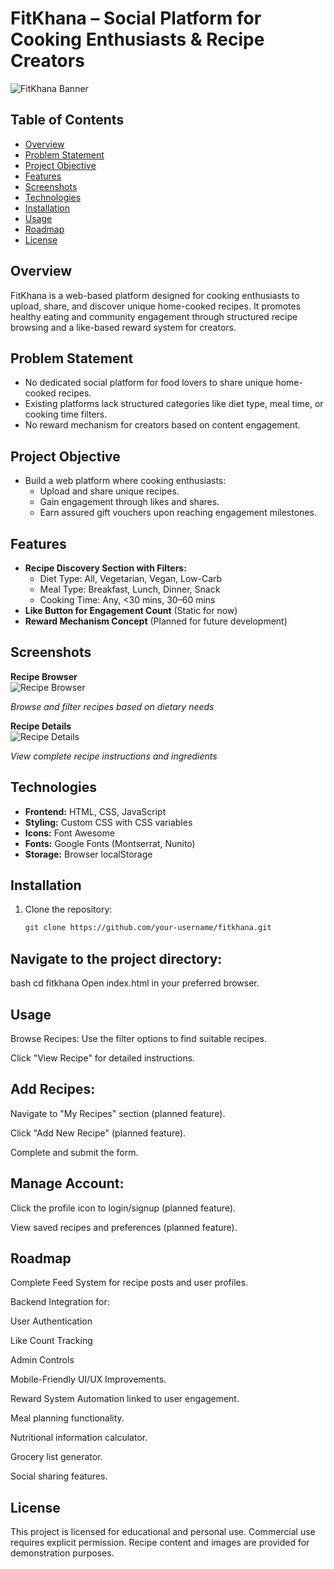 # FitKhana – Social Platform for Cooking Enthusiasts & Recipe Creators

![FitKhana Banner](https://github.com/user-attachments/assets/e99003fa-7b78-4ca8-9601-dd70a30ceb94)

## Table of Contents
- [Overview](#overview)
- [Problem Statement](#problem-statement)
- [Project Objective](#project-objective)
- [Features](#features)
- [Screenshots](#screenshots)
- [Technologies](#technologies)
- [Installation](#installation)
- [Usage](#usage)
- [Roadmap](#roadmap)
- [License](#license)

## Overview
FitKhana is a web-based platform designed for cooking enthusiasts to upload, share, and discover unique home-cooked recipes. It promotes healthy eating and community engagement through structured recipe browsing and a like-based reward system for creators.

## Problem Statement
- No dedicated social platform for food lovers to share unique home-cooked recipes.
- Existing platforms lack structured categories like diet type, meal time, or cooking time filters.
- No reward mechanism for creators based on content engagement.

## Project Objective
- Build a web platform where cooking enthusiasts:
  - Upload and share unique recipes.
  - Gain engagement through likes and shares.
  - Earn assured gift vouchers upon reaching engagement milestones.

## Features
- **Recipe Discovery Section with Filters:**
  - Diet Type: All, Vegetarian, Vegan, Low-Carb
  - Meal Type: Breakfast, Lunch, Dinner, Snack
  - Cooking Time: Any, <30 mins, 30–60 mins
- **Like Button for Engagement Count** (Static for now)
- **Reward Mechanism Concept** (Planned for future development)

## Screenshots

**Recipe Browser**  
![Recipe Browser](https://github.com/user-attachments/assets/26eabaf5-66ec-4c3b-a376-0f5969deb4b2)

*Browse and filter recipes based on dietary needs*

**Recipe Details**  
![Recipe Details](https://github.com/user-attachments/assets/9e3f033b-b35b-47b6-b0bf-35ce890f8c35)

*View complete recipe instructions and ingredients*

## Technologies
- **Frontend:** HTML, CSS, JavaScript
- **Styling:** Custom CSS with CSS variables
- **Icons:** Font Awesome
- **Fonts:** Google Fonts (Montserrat, Nunito)
- **Storage:** Browser localStorage

## Installation
1. Clone the repository:
   ```bash
   git clone https://github.com/your-username/fitkhana.git
## Navigate to the project directory:

bash
cd fitkhana
Open index.html in your preferred browser.

## Usage
Browse Recipes:
Use the filter options to find suitable recipes.

Click "View Recipe" for detailed instructions.

## Add Recipes:
Navigate to "My Recipes" section (planned feature).

Click "Add New Recipe" (planned feature).

Complete and submit the form.

## Manage Account:
Click the profile icon to login/signup (planned feature).

View saved recipes and preferences (planned feature).

## Roadmap
Complete Feed System for recipe posts and user profiles.

Backend Integration for:

User Authentication

Like Count Tracking

Admin Controls

Mobile-Friendly UI/UX Improvements.

Reward System Automation linked to user engagement.

Meal planning functionality.

Nutritional information calculator.

Grocery list generator.

Social sharing features.

## License
This project is licensed for educational and personal use. Commercial use requires explicit permission. Recipe content and images are provided for demonstration purposes.
